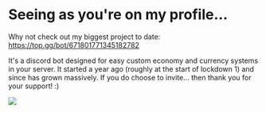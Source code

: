 # Seeing as you're on my profile...

Why not check out my biggest project to date: https://top.gg/bot/671801771345182782

It's a discord bot designed for easy custom economy and currency systems in your server. It started a year ago (roughly at the start of lockdown 1) and since has grown massively. If you do choose to invite... then thank you for your support! :)

[![](https://data.jsdelivr.com/v1/package/npm/simple-icons/badge)](https://www.jsdelivr.com/package/npm/simple-icons)

